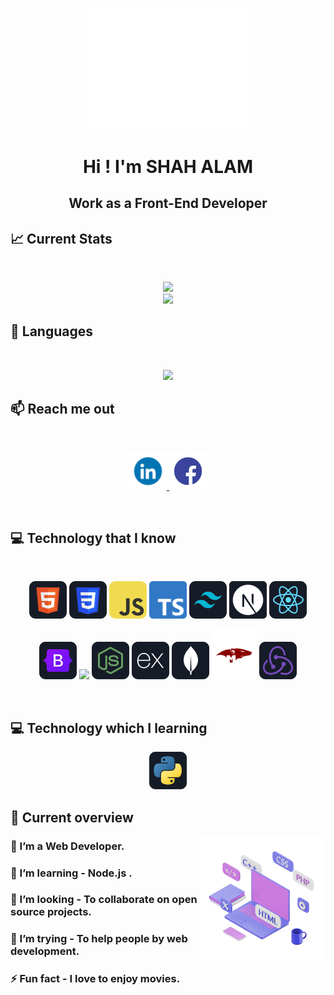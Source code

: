 <p align="center">
<a href="https://www.facebook.com">
<!-- <img src="https://github.com/ShahAlammm/ShahAlammm/blob/main/images/Blue%20%26%20Yellow%20Gradient%20Personal%20LinkedIn%20Banner.png" /> -->
<img  width="50%" src="https://github.com/ShahAlammm/ShahAlammm/blob/main/images/Hello World.gif" />
</a>
</p>

<h1 align="center">Hi ! I'm SHAH ALAM</h1>

<h2 align="center">Work as a Front-End Developer</h2>

## :chart_with_upwards_trend: Current Stats

<br />
<p align="center">
  <img width="60%" src="https://github-readme-streak-stats.herokuapp.com?user=ShahAlammm&theme=react&hide_border=true&background=0D1117&stroke=0D1117&fire=FF1CF7&sideLabels=00F0FF&currStreakNum=FF1CF7&ring=FF1CF7&currStreakLabel=FF1CF7&sideNums=00F0FF" />
  <br/>
  <img width="100%" src="http://github-profile-summary-cards.vercel.app/api/cards/profile-details?username=ShahAlammm&theme=github_dark">
</p>

## :memo: Languages

<br/>
<p align="center">
<img width="60%"  src="http://github-profile-summary-cards.vercel.app/api/cards/repos-per-language?username=ShahAlammm&theme=github_dark" />

</p>

## :mailbox: Reach me out

<br />

<p align="center">
  <a href="https://www.linkedin.com/in/shah-alam1312">
    <img height="60" src="https://github.com/ShahAlammm/ShahAlammm/blob/main/images/linkedin.gif" alt="LinkedIn">
  </a>
  <a href="https://www.facebook.com/shahalam1312">
    <img height="60" src="https://github.com/ShahAlammm/ShahAlammm/blob/main/images/face.gif" alt="Facebook">
  </a>
</p>

<br />

## :computer: Technology that I know

<br>
<p align="center">
<img src="https://github.com/ShahAlammm/ShahAlammm/blob/main/images/icons/HTML.png"/>
<img src="https://github.com/ShahAlammm/ShahAlammm/blob/main/images/icons/css.png"/>
<img src="https://github.com/ShahAlammm/ShahAlammm/blob/main/images/icons/JavaScript.png"/>
<img  height="60" src="https://github.com/ShahAlammm/ShahAlammm/blob/main/images/icons/typescript.png"/>
<img src="https://github.com/ShahAlammm/ShahAlammm/blob/main/images/icons/tailwind.png"/>
<img  height="60" src="https://github.com/ShahAlammm/ShahAlammm/blob/main/images/icons/NEXTJS.png"/>
<img src="https://github.com/ShahAlammm/ShahAlammm/blob/main/images/icons/react.png"/>
</p>

<p align="center">
<img src="https://github.com/ShahAlammm/ShahAlammm/blob/main/images/icons/Bootsrap.png"/>
<img src="https://github.com/mir-hussain/mir-hussain/blob/main/images/icons/firebase.png"/>
<img src="https://github.com/ShahAlammm/ShahAlammm/blob/main/images/icons/node.png"/>
<img src="https://github.com/ShahAlammm/ShahAlammm/blob/main/images/icons/express.png"/>
<img src="https://github.com/ShahAlammm/ShahAlammm/blob/main/images/icons/mongo.png"/>
<img  height="80"  src="https://github.com/ShahAlammm/ShahAlammm/blob/main/images/icons/mongose.png"/>
<img src="https://github.com/ShahAlammm/ShahAlammm/blob/main/images/icons/redux.png"/>
</p>
<br/>

## :computer: Technology which I learning

<p align="center">
<img src="https://github.com/ShahAlammm/ShahAlammm/blob/main/images/icons/python.png"/>
</p>

## :eyes: Current overview

<div align="left">
<a href=""><img align="right" src="https://github.com/ShahAlammm/ShahAlammm/blob/main/images/liv-git.gif" width="200" alt="shah alam Dev Card"/></a>
</div>

### 🔭 I’m a Web Developer.

### 🌱 I’m learning - Node.js .

### 👯 I’m looking - To collaborate on open source projects.

### 🤔 I’m trying - To help people by web development.

### ⚡ Fun fact - I love to enjoy movies.

<br />
